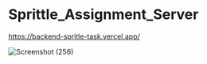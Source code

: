 # Sprittle_Assignment_Server
https://backend-spritle-task.vercel.app/

![Screenshot (256)](https://user-images.githubusercontent.com/98256252/224631811-c7167df9-b1cc-416c-9174-854ea56483f6.png)
